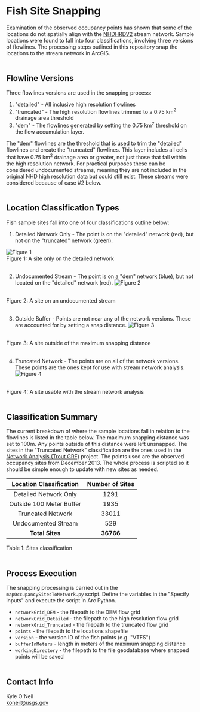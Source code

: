 Fish Site Snapping
==================
Examination of the observed occupancy points has shown that some of the 
locations do not spatially align with the 
[NHDHRDV2](http://conte-ecology.github.io/shedsGisData/) stream network. Sample 
locations were found to fall into four classifications, involving three 
versions of flowlines. The processing steps outlined in this repository snap 
the locations to the stream network in ArcGIS.
<br><br>


## Flowline Versions
Three flowlines versions are used in the snapping process:
1. "detailed" - All inclusive high resolution flowlines
2. "truncated" - The high resolution flowlines trimmed to a 0.75 km<sup>2</sup> 
drainage area threshold
3. "dem" - The flowlines generated by setting the 0.75 km<sup>2</sup> threshold 
on the flow accumulation layer.

The "dem" flowlines are the threshold that is used to trim the "detailed" 
flowlines and create the "truncated" flowlines. This layer includes all cells 
that have 0.75 km<sup>2</sup> drainage area or greater, not just those that 
fall within the high resolution network. For practical purposes these can be 
considered undocumented streams, meaning they are not included in the original 
NHD high resolution data but could still exist. These streams were considered 
because of case #2 below.
<br><br>


## Location Classification Types
Fish sample sites fall into one of four classifications outline below: 
<br>

1. Detailed Network Only - The point is on the "detailed" network (red), but 
not on the "truncated" network (green).

![Figure 1](https://cloud.githubusercontent.com/assets/6216239/19661883/6a079f96-9a03-11e6-9cc7-48de14e87eeb.png) 
<br>
Figure 1: A site only on the detailed network
<br><br>

2. Undocumented Stream - The point is on a "dem" network (blue), but not 
located on the "detailed" network (red).
![Figure 2](https://cloud.githubusercontent.com/assets/6216239/19661890/70277e5a-9a03-11e6-8b4e-05a0e7f566e8.png)
<br>
Figure 2: A site on an undocumented stream
<br><br>

3. Outside Buffer - Points are not near any of the network versions. These are 
accounted for by setting a snap distance.
![Figure 3](https://cloud.githubusercontent.com/assets/6216239/19661894/75e896e4-9a03-11e6-8351-1fc3235208fe.png)
<br>
Figure 3: A site outside of the maximum snapping distance
<br><br>

4. Truncated Network - The points are on all of the network versions. These 
points are the ones kept for use with stream network analysis. 
![Figure 4](https://cloud.githubusercontent.com/assets/6216239/19661899/7aeff8c6-9a03-11e6-952b-2dbfae1b4844.png)
<br>
Figure 4: A site usable with the stream network analysis
<br><br>


## Classification Summary
The current breakdown of where the sample locations fall in relation to the 
flowlines is listed in the table below. The maximum snapping distance was set 
to 100m. Any points outside of this distance were left unsnapped. The sites in 
the "Truncated Network" classification are the ones used in the 
[Network Analysis (Trout GRF)](https://github.com/djhocking/Trout_GRF/tree/master/Code/createNetwork) 
project. The points used are the observed occupancy sites from December 2013. 
The whole process is scripted so it should be simple enough to update with new 
sites as needed.

| Location Classification  | Number of Sites |
| :---------------------:  | :-------------: |
| Detailed Network Only    | 1291            |
| Outside 100 Meter Buffer | 1935            |
| Truncated Network        | 33011	         |
| Undocumented Stream	     | 529	           |
| **Total Sites**	         | **36766**	     |
Table 1: Sites classification
<br><br>


## Process Execution
The snapping processing is carried out in the `mapOccupancySitesToNetwork.py` 
script. Define the variables in the "Specify inputs" and execute the script in 
Arc Python. 

 - `networkGrid_DEM` - the filepath to the DEM flow grid
 - `networkGrid_Detailed` - the filepath to the high resolution flow grid  
 - `networkGrid_Truncated` - the filepath to the truncated flow grid
 - `points` - the filepath to the locations shapefile
 - `version` - the version ID of the fish points (e.g. "VTFS")
 - `bufferInMeters` - length in meters of the maximum snapping distance
 - `workingDirectory` - the filepath to the file geodatabase where snapped 
 points will be saved
<br><br>


## Contact Info
Kyle O'Neil  
koneil@usgs.gov